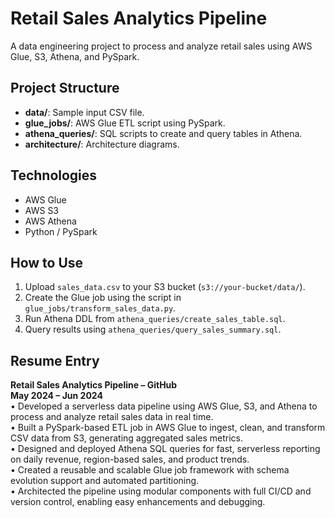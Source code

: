 # Retail Sales Analytics Pipeline

A data engineering project to process and analyze retail sales using AWS Glue, S3, Athena, and PySpark.

## Project Structure
- **data/**: Sample input CSV file.
- **glue_jobs/**: AWS Glue ETL script using PySpark.
- **athena_queries/**: SQL scripts to create and query tables in Athena.
- **architecture/**: Architecture diagrams.

## Technologies
- AWS Glue
- AWS S3
- AWS Athena
- Python / PySpark

## How to Use
1. Upload `sales_data.csv` to your S3 bucket (`s3://your-bucket/data/`).
2. Create the Glue job using the script in `glue_jobs/transform_sales_data.py`.
3. Run Athena DDL from `athena_queries/create_sales_table.sql`.
4. Query results using `athena_queries/query_sales_summary.sql`.

## Resume Entry
**Retail Sales Analytics Pipeline – GitHub**  
**May 2024 – Jun 2024**  
• Developed a serverless data pipeline using AWS Glue, S3, and Athena to process and analyze retail sales data in real time.  
• Built a PySpark-based ETL job in AWS Glue to ingest, clean, and transform CSV data from S3, generating aggregated sales metrics.  
• Designed and deployed Athena SQL queries for fast, serverless reporting on daily revenue, region-based sales, and product trends.  
• Created a reusable and scalable Glue job framework with schema evolution support and automated partitioning.  
• Architected the pipeline using modular components with full CI/CD and version control, enabling easy enhancements and debugging.
